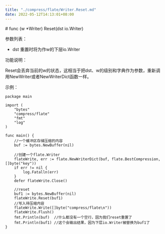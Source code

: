 ```yaml
---
title: "./compress/flate/Writer.Reset.md"
date: 2022-05-12T14:13:01+08:00
---
```

﻿# func (w *Writer) Reset(dst io.Writer)

参数列表：

- dst 重置时将为作w的下层io.Writer

功能说明：

Reset会丢弃当前的w的状态，这相当于把dst、w的级别和字典作为参数，重新调用NewWriter或者NewWriterDict函数一样。

示例：

	package main
	
	import (
		"bytes"
		"compress/flate"
		"fmt"
		"log"
	)
	
	func main() {
		//一个缓冲区存储压缩的内容
		buf := bytes.NewBuffer(nil)
	
		//创建一个flate.Writer
		flateWrite, err := flate.NewWriterDict(buf, flate.BestCompression, []byte("key"))
		if err != nil {
			log.Fatalln(err)
		}
		defer flateWrite.Close()
	
		//reset
		buf1 := bytes.NewBuffer(nil)
		flateWrite.Reset(buf1)
		//写入待压缩内容
		flateWrite.Write([]byte("compress/flate\n"))
		flateWrite.Flush()
		fmt.Println(buf)  //什么都没有一个空行，因为我们reset重置了
		fmt.Println(buf1) //这个会输出结果，因为下层io.Writer被替换为buf1了
	}

